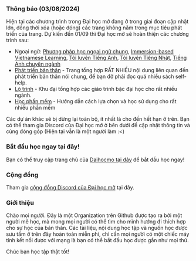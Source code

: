 ### Thông báo (03/08/2024)
Hiện tại các chương trình trong Đại học mở đang ở trong giai đoạn cập nhật lớn, đồng thời xóa (hoặc đóng) các trang không nằm trong mục tiêu phát triển của trang. Dự kiến đến 01/09 thì Đại học mở sẽ hoàn thiện các chương trình sau:

- Ngoại ngữ: [Phương pháp học ngọai ngữ chung](https://daihocmo.github.io/ngoai-ngu/), [Immersion-based Vietnamese Learning](https://daihocmo.github.io/learn-vietnamese/), [Tôi luyện Tiếng Anh](https://daihocmo.github.io/tieng-anh/), [Tôi luyện Tiếng Nhật](https://daihocmo.github.io/tieng-nhat/), [Tiếng Anh chuyên ngành](https://daihocmo.github.io/tieng-anh-chuyen-nganh/)
- [Phát triển bản thân](https://daihocmo.github.io/phat-trien-ban-than/) - Trang tổng hợp RẤT NHIỀU nội dung liên quan đến phát triển bản thân nói chung, để bạn đỡ phải đọc quá nhiều sách self-help.
- [Lộ trình](https://daihocmo.github.io/lo-trinh/) - Khu đại tổng hợp các giáo trình bậc đại học cho rất nhiều ngành.
- [Học phần mềm](https://daihocmo.github.io/hoc-phan-mem/) - Hướng dẫn cách lựa chọn và học sử dụng cho rất nhiều phần mềm

Các dự án khác sẽ bị dừng lại toàn bộ, ít nhất là cho đến hết hạn ở trên. Bạn có thể tham gia Discord của Đại học mở ở bên dưới để cập nhật thông tin và cùng đóng góp (Hiện tại vẫn là một người làm :<)

### Bắt đầu học ngay tại đây!
Bạn có thể truy cập trang chủ của [Daihocmo tại đây](https://daihocmo.github.io/) để bắt đầu học ngay!

### Cộng đồng
Tham gia [cộng đồng Discord của Đại học mở](https://discord.gg/ZyEn4TTyEM) tại đây. 

### Giới thiệu
Chào mọi người.
Đây là một Organization trên Github được tạo ra bởi một người mê học, mà mong mọi người có thể tìm cho mình hướng đi thích hợp cho sự học của bản thân. Các tài liệu, nội dung học tập và nguồn học được sưu tầm ở trên đây hoàn toàn miễn phí, chỉ cần mọi người có một chiếc máy tính kết nối được với mạng là bạn có thể bắt đầu học được gần như mọi thứ.

Chúc bạn học tập thật tốt!
